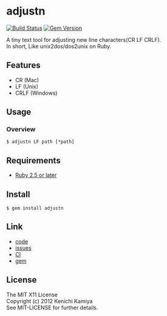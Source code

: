 adjustn
==============

[![Build Status](https://secure.travis-ci.org/kachick/adjustn.png)](http://travis-ci.org/kachick/adjustn)
[![Gem Version](https://badge.fury.io/rb/adjustn.png)](http://badge.fury.io/rb/adjustn)

A tiny text tool for adjusting new line characters(CR LF CRLF).  
In short, Like unix2dos/dos2unix on Ruby.

Features
--------

* CR (Mac)
* LF (Unix)
* CRLF (Windows)


Usage
-----

### Overview

```shell
$ adjustn LF path [*path]
```

Requirements
------------

* [Ruby 2.5 or later](http://travis-ci.org/#!/kachick/adjustn)

Install
-------

```shell
$ gem install adjustn
```

Link
----

* [code](https://github.com/kachick/adjustn)
* [issues](https://github.com/kachick/adjustn/issues)
* [CI](http://travis-ci.org/#!/kachick/adjustn)
* [gem](https://rubygems.org/gems/adjustn)

License
-------

The MIT X11 License  
Copyright (c) 2012 Kenichi Kamiya  
See MIT-LICENSE for further details.
